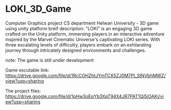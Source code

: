 # LOKI_3D_Game
Computer Graphics project CS department Helwan University - 3D game using unity platform
breif description: 
"LOKI" is an engaging 3D game crafted on the Unity platform, immersing players in an interactive adventure inspired by the Marvel Cinematic Universe's captivating LOKI series. With three escalating levels of difficulty, players embark on an exhilarating journey through intricately designed environments and challenges. 

note: The game is still under development 

Game excutable link:
https://drive.google.com/file/d/1RcCOHZhtJYmTCX5ZJ0M7PI_SINVbhMWZ/view?usp=sharing 

The project files:
https://drive.google.com/file/d/1pHw3oEqYb3XqT94X4JR7PAT1Qj5iOAKi/view?usp=sharing
